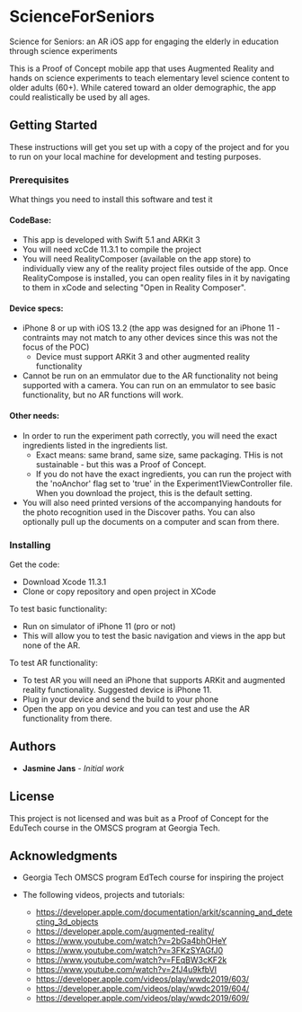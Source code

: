 # ScienceForSeniors
Science for Seniors: an AR iOS app for engaging the elderly in education through science experiments

This is a Proof of Concept mobile app that uses Augmented Reality and hands on science experiments to teach elementary level science content to older adults (60+).
While catered toward an older demographic, the app could realistically be used by all ages.

## Getting Started

These instructions will get you set up with a copy of the project and for you to run on your local machine for development and testing purposes. 

### Prerequisites

What things you need to install this software and test it

#### CodeBase:
* This app is developed with Swift 5.1 and ARKit 3
* You will need xcCde 11.3.1 to compile the project
* You will need RealityComposer (available on the app store) to individually view any of the reality project files outside of the app. Once RealityCompose is installed, you can open reality files in it by navigating to them in xCode and selecting "Open in Reality Composer".

#### Device specs:
* iPhone 8 or up with iOS 13.2 (the app was designed for an iPhone 11 - contraints may not match to any other devices since this was not the focus of the POC)
	* Device must support ARKit 3 and other augmented reality functionality
* Cannot be run on an emmulator due to the AR functionality not being supported with a camera. You can run on an emmulator to see basic functionality, but no AR functions will work.

#### Other needs:
* In order to run the experiment path correctly, you will need the exact ingredients listed in the ingredients list.
	* Exact means: same brand, same size, same packaging. THis is not sustainable - but this was a Proof of Concept.
	* If you do not have the exact ingredients, you can run the project with the 'noAnchor' flag set to 'true' in the Experiment1ViewController file. When you download the project, this is the default setting.
* You will also need printed versions of the accompanying handouts for the photo recognition used in the Discover paths.
You can also optionally pull up the documents on a computer and scan from there. 

### Installing

Get the code:
* Download Xcode 11.3.1
* Clone or copy repository and open project in XCode

To test basic functionality:
* Run on simulator of iPhone 11 (pro or not)
* This will allow you to test the basic navigation and views in the app but none of the AR.

To test AR functionality:
* To test AR you will need an iPhone that supports ARKit and augmented reality functionality. Suggested device is iPhone 11.
* Plug in your device and send the build to your phone
* Open the app on you device and you can test and use the AR functionality from there.


## Authors

* **Jasmine Jans** - *Initial work*

## License

This project is not licensed and was buit as a Proof of Concept for the EduTech course in the OMSCS program at Georgia Tech.

## Acknowledgments

* Georgia Tech OMSCS program EdTech course for inspiring the project

* The following videos, projects and tutorials:
	* https://developer.apple.com/documentation/arkit/scanning_and_detecting_3d_objects
	* https://developer.apple.com/augmented-reality/
	* https://www.youtube.com/watch?v=2bGa4bhOHeY
	* https://www.youtube.com/watch?v=3FKzSYAGfJ0
	* https://www.youtube.com/watch?v=FEqBW3cKF2k
	* https://www.youtube.com/watch?v=2fJ4u9kfbVI
	* https://developer.apple.com/videos/play/wwdc2019/603/
	* https://developer.apple.com/videos/play/wwdc2019/604/
	* https://developer.apple.com/videos/play/wwdc2019/609/

